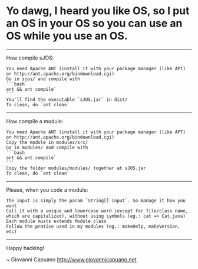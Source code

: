 Yo dawg, I heard you like OS, so I put an OS in your OS so you can use an OS while you use an OS.
=============================

-----------------------------
How compile sJOS:

	You need Apache ANT (install it with your package manager (like APT) or http://ant.apache.org/bindownload.cgi)
	Go in sjos/ and compile with
	```bash
	ant && ant compile`
	```
	You'll find the executable `sJOS.jar` in dist/
	To clean, do `ant clean`
	
-----------------------------
How compile a module:

	You need Apache ANT (install it with your package manager (like APT) or http://ant.apache.org/bindownload.cgi)	
	Copy the module in modules/src/	
	Go in modules/ and compile with
	```bash
	ant && ant compile`
	```	
	Copy the folder modules/modules/ together at sJOS.jar
	To clean, do `ant clean`
	
-----------------------------
Please, when you code a module:

	The input is simply the param `String[] input`. So manage it how you want	
	Call it with a unique and lowercase word (except for file/class name, which are capitalized), without using symbols (eg.: cat => Cat.java)	
	Each module musts extends Module class	
	Follow the pratice used in my modules (eg.: makeHelp, makeVersion, etc)
	
-----------------------------
Happy hacking!

~ Giovanni Capuano <http://www.giovannicapuano.net>
